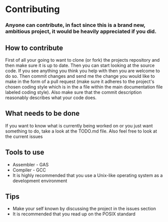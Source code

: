 # Contributing
### Anyone can contribute, in fact since this is a brand new, ambitious project, it would be heavily appreciated if you did.


## How to contribute
First of all your going to want to clone (or fork) the projects repository and then make sure it is up to date. Then you can start looking at the source code. If you see anything you think you help with then you are welcome to do so. Then commit changes and send me the change you would like to make in the form of a pull request (make sure it adheres to the project's chosen coding style which is in the a file within the main documentation file labeled coding style). Also make sure that the commit description reasonably describes what your code does.

## What needs to be done
If you want to know what is currently being worked on or you just want something to do, take a look at the TODO.md file. Also feel free to look at the current issues

## Tools to use

* Assembler - GAS
* Compiler - GCC
* It is highly recommended that you use a Unix-like operating system as a development environment

## Tips

* Make your self known by discussing the project in the issues section
* It is recommended that you read up on the POSIX standard
